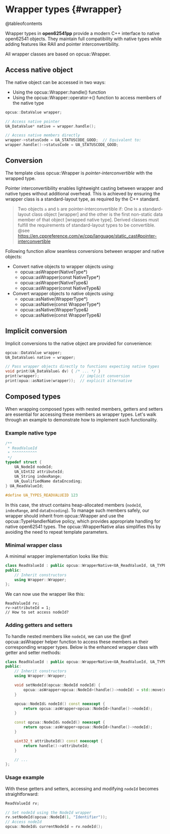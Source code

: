# Wrapper types {#wrapper}

@tableofcontents

Wrapper types in **open62541pp** provide a modern C++ interface to native open62541 objects. They maintain full compatibility with native types while adding features like RAII and pointer interconvertibility.

All wrapper classes are based on opcua::Wrapper.

## Access native object

The native object can be accessed in two ways:
- Using the opcua::Wrapper::handle() function
- Using the opcua::Wrapper::operator->() function to access members of the native type

```cpp
opcua::DataValue wrapper;

// Access native pointer
UA_DataValue* native = wrapper.handle();

// Access native members directly
wrapper->statusCode = UA_STATUSCODE_GOOD;  // Equivalent to:
wrapper.handle()->statusCode = UA_STATUSCODE_GOOD;
```

## Conversion

The template class opcua::Wrapper is *pointer-interconvertible* with the wrapped type.

Pointer interconvertibility enables lightweight casting between wrapper and native types without additional overhead.
This is achieved by ensuring the wrapper class is a standard-layout type, as required by the C++ standard.

> Two objects `a` and `b` are pointer-interconvertible if:
> One is a standard-layout class object [wrapper] and the other is the first non-static data
> member of that object [wrapped native type].
> Derived classes must fulfill the requirements of standard-layout types to be convertible.
> @see https://en.cppreference.com/w/cpp/language/static_cast#pointer-interconvertible

Following function allow seamless conversions between wrapper and native objects:

- Convert native objects to wrapper objects using:
  - opcua::asWrapper(NativeType\*)
  - opcua::asWrapper(const NativeType\*)
  - opcua::asWrapper(NativeType&)
  - opcua::asWrapper(const NativeType&)
- Convert wrapper objects to native objects using:
  - opcua::asNative(WrapperType\*)
  - opcua::asNative(const WrapperType\*)
  - opcua::asNative(WrapperType&)
  - opcua::asNative(const WrapperType&)


## Implicit conversion

Implicit conversions to the native object are provided for convenience:

```cpp
opcua::DataValue wrapper;
UA_DataValue& native = wrapper;

// Pass wrapper objects directly to functions expecting native types
void print(UA_DataValue& dv) { /* ... */ }
print(wrapper);                  // implicit conversion
print(opua::asNative(wrapper));  // explicit alternative
```

## Composed types

When wrapping composed types with nested members, getters and setters are essential for accessing these members as wrapper types.
Let's walk through an example to demonstrate how to implement such functionality.

### Example native type

```c
/**
 * ReadValueId
 * ^^^^^^^^^^^
 */
typedef struct {
    UA_NodeId nodeId;
    UA_UInt32 attributeId;
    UA_String indexRange;
    UA_QualifiedName dataEncoding;
} UA_ReadValueId;

#define UA_TYPES_READVALUEID 123
```

In this case, the struct contains heap-allocated members (`nodeId`, `indexRange`, and `dataEncoding`).
To manage such members safely, our wrapper should inherit from opcua::Wrapper and use the opcua::TypeHandlerNative policy, which provides appropriate handling for native open62541 types.
The opcua::WrapperNative alias simplifies this by avoiding the need to repeat template parameters.

### Minimal wrapper class

A minimal wrapper implementation looks like this:

```cpp
class ReadValueId : public opcua::WrapperNative<UA_ReadValueId, UA_TYPES_READVALUEID> {
public:
    // Inherit constructors
    using Wrapper::Wrapper;
};
```

We can now use the wrapper like this:

```
ReadValueId rv;
rv->attributeId = 1;
// How to set access nodeId?
```

### Adding getters and setters

To handle nested members like `nodeId`, we can use the @ref opcua::asWrapper helper function to access these members as their corresponding wrapper types. Below is the enhanced wrapper class with getter and setter methods:

```cpp
class ReadValueId : public opcua::WrapperNative<UA_ReadValueId, UA_TYPES_READVALUEID> {
public:
    // Inherit constructors
    using Wrapper::Wrapper;

    void setNodeId(opcua::NodeId nodeId) {
        opcua::asWrapper<opcua::NodeId>(handle()->nodeId) = std::move(nodeId);
    }

    opcua::NodeId& nodeId() const noexcept {
        return opcua::asWrapper<opcua::NodeId>(handle()->nodeId);
    }

    const opcua::NodeId& nodeId() noexcept {
        return opcua::asWrapper<opcua::NodeId>(handle()->nodeId);
    }

    uint32_t attributeId() const noexcept {
        return handle()->attributeId;
    }

    // ...
};
```

### Usage example

With these getters and setters, accessing and modifying `nodeId` becomes straightforward:

```cpp
ReadValueId rv;

// Set nodeId using the NodeId wrapper
rv.setNodeId(opcua::NodeId(1, "Identifier"));
// Access nodeId
opcua::NodeId& currentNodeId = rv.nodeId();
```
